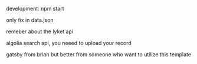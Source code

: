 development: npm start

only fix in data.json

remeber about the lyket api

algolia search api, you neeed to upload your record

gatsby from brian but better from someone who want to utilize this template